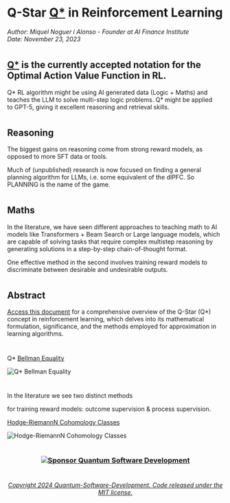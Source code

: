 
<!-- header -->

<!--
<div style="text-align:center;">
    <span style="display: block; background-color: black; padding: 20px;">
        <img src="https://via.placeholder.com/1200x200/000000/FFFFFF?text=%20%20%20%20%20%20%20%20%20%20%20%20Q%2A" alt="Q*" style="font-size: 50px; font-weight: bold;">
    </span>
</div>

<!-- end header -->



# Q-Star [Q*]() in Reinforcement Learning

*Author: Miquel Noguer i Alonso - Founder at AI Finance Institute*  
*Date: November 23, 2023*

#

## [Q*]() is the currently accepted notation for the Optimal Action Value Function in RL. 

Q* RL algorithm might be using AI generated data (Logic + Maths) and teaches the LLM to solve multi-step logic problems. Q* might be applied to GPT-5, giving it excellent reasoning and retrieval skills.

#

## Reasoning

The biggest gains on reasoning come from strong reward models, as opposed to more SFT data or tools.

Much of (unpublished) research is now focused on finding a general planning algorithm for LLMs, i.e. some equivalent of the dlPFC. So PLANNING is the name of the game.

#

## Maths

In the literature, we have seen different approaches to teaching math to AI models like Transformers + Beam Search or Large language models, which are capable of solving tasks that require complex multistep reasoning by generating solutions in a step-by-step chain-of-thought format. 

One effective method in the second involves training reward models to discriminate between desirable and undesirable outputs. 


#

## Abstract
[Access this document](https://github.com/Quantum-Software-Development/Q-Star/blob/1e3dfd901f7ae1e9830f96f7e8c830cecbd5e804/Bellman%20Q*/Q*%20Bellman%20Doc.pdf) for a comprehensive overview of the Q-Star (Q*) concept in reinforcement learning, which delves into its mathematical formulation, significance, and the methods employed for approximation in learning algorithms.

#

Q* [Bellman Equality]()

![Q* Bellman Equality](https://github.com/Quantum-Software-Development/Q-Star/assets/113218619/91c383e8-5c31-4695-8236-b56e58b2a59a)


#

In the literature we see two distinct methods

for training reward models: outcome supervision & process supervision.



[Hodge-RiemannN Cohomology Classes]()

![Hodge-RiemannN Cohomology Classes](https://github.com/Quantum-Software-Development/Q-Star/assets/113218619/2aacaba9-dcc7-4a60-be18-9d2e4885b7a3)









<!-- https://docs.github.com/en/get-started/writing-on-github/getting-started-with-writing-and-formatting-on-github/about-writing-and-formatting-on-github


https://docs.github.com/en/get-started/writing-on-github/getting-started-with-writing-and-formatting-on-github/about-writing-and-formatting-on-github


https://docs.github.com/en/get-started/writing-on-github/working-with-advanced-formatting/organizing-information-with-tables


 -https://docs.github.com/en/get-started/writing-on-github/working-with-advanced-formatting/organizing-information-with-collapsed-sections 

 -https://docs.github.com/en/get-started/writing-on-github/working-with-advanced-formatting/writing-mathematical-expressions

https://docs.github.com/en/get-started/writing-on-github/working-with-advanced-formatting/creating-and-highlighting-code-blocks

https://docs.github.com/en/get-started/writing-on-github/working-with-advanced-formatting/creating-diagrams

https://docs.github.com/en/get-started/writing-on-github/working-with-advanced-formatting/autolinked-references-and-urls

https://docs.github.com/en/get-started/writing-on-github/working-with-advanced-formatting/about-task-lists

https://docs.github.com/en/get-started/writing-on-github/working-with-advanced-formatting/creating-a-permanent-link-to-a-code-snippet

https://docs.github.com/en/get-started/writing-on-github/working-with-advanced-formatting/using-keywords-in-issues-and-pull-requests

https://docs.github.com/en/get-started/using-git/about-git

https://docs.github.com/en/get-started/using-git/pushing-commits-to-a-remote-repository -->


#

<!-- footer 

<div align="center">
  <p> <em>made with vibe, frequency & joy</em> </p> -->

### <p align="center">   [![Sponsor Quantum Software Development](https://img.shields.io/badge/Sponsor-Quantum%20Software%20Development-brightgreen?logo=GitHub)](https://github.com/sponsors/Quantum-Software-Development)

</div>

<!-- end footer -->

#

######  <p align="center"> [Copyright 2024 Quantum-Software-Development. Code released under the MIT license.](https://github.com/Quantum-Software-Development/Q-Star/blob/f5115a1a073bdb3fa68c51bb3b3414c8e0b0270e/LICENSE)

